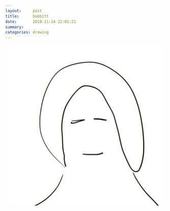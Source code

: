 ```yaml
---
layout:     post
title:      babbitt
date:       2019-11-14 22:01:21
summary:    
categories: drawing
---
```

![babbitt](/images/diary/babbitt.png ".")
